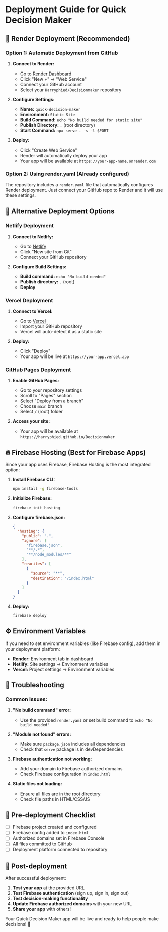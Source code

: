 # Deployment Guide for Quick Decision Maker

## 🚀 Render Deployment (Recommended)

### Option 1: Automatic Deployment from GitHub

1. **Connect to Render:**
   - Go to [Render Dashboard](https://dashboard.render.com/)
   - Click "New +" → "Web Service"
   - Connect your GitHub account
   - Select your `Harryphied/Decisionmaker` repository

2. **Configure Settings:**
   - **Name:** `quick-decision-maker`
   - **Environment:** `Static Site`
   - **Build Command:** `echo "No build needed for static site"`
   - **Publish Directory:** `.` (root directory)
   - **Start Command:** `npx serve . -s -l $PORT`

3. **Deploy:**
   - Click "Create Web Service"
   - Render will automatically deploy your app
   - Your app will be available at `https://your-app-name.onrender.com`

### Option 2: Using render.yaml (Already configured)

The repository includes a `render.yaml` file that automatically configures Render deployment. Just connect your GitHub repo to Render and it will use these settings.

## 🔧 Alternative Deployment Options

### Netlify Deployment

1. **Connect to Netlify:**
   - Go to [Netlify](https://netlify.com/)
   - Click "New site from Git"
   - Connect your GitHub repository

2. **Configure Build Settings:**
   - **Build command:** `echo "No build needed"`
   - **Publish directory:** `.` (root)
   - **Deploy**

### Vercel Deployment

1. **Connect to Vercel:**
   - Go to [Vercel](https://vercel.com/)
   - Import your GitHub repository
   - Vercel will auto-detect it as a static site

2. **Deploy:**
   - Click "Deploy"
   - Your app will be live at `https://your-app.vercel.app`

### GitHub Pages Deployment

1. **Enable GitHub Pages:**
   - Go to your repository settings
   - Scroll to "Pages" section
   - Select "Deploy from a branch"
   - Choose `main` branch
   - Select `/` (root) folder

2. **Access your site:**
   - Your app will be available at `https://harryphied.github.io/Decisionmaker`

## 🔥 Firebase Hosting (Best for Firebase Apps)

Since your app uses Firebase, Firebase Hosting is the most integrated option:

1. **Install Firebase CLI:**
   ```bash
   npm install -g firebase-tools
   ```

2. **Initialize Firebase:**
   ```bash
   firebase init hosting
   ```

3. **Configure firebase.json:**
   ```json
   {
     "hosting": {
       "public": ".",
       "ignore": [
         "firebase.json",
         "**/.*",
         "**/node_modules/**"
       ],
       "rewrites": [
         {
           "source": "**",
           "destination": "/index.html"
         }
       ]
     }
   }
   ```

4. **Deploy:**
   ```bash
   firebase deploy
   ```

## ⚙️ Environment Variables

If you need to set environment variables (like Firebase config), add them in your deployment platform:

- **Render:** Environment tab in dashboard
- **Netlify:** Site settings → Environment variables
- **Vercel:** Project settings → Environment variables

## 🐛 Troubleshooting

### Common Issues:

1. **"No build command" error:**
   - Use the provided `render.yaml` or set build command to `echo "No build needed"`

2. **"Module not found" errors:**
   - Make sure `package.json` includes all dependencies
   - Check that `serve` package is in devDependencies

3. **Firebase authentication not working:**
   - Add your domain to Firebase authorized domains
   - Check Firebase configuration in `index.html`

4. **Static files not loading:**
   - Ensure all files are in the root directory
   - Check file paths in HTML/CSS/JS

## 📝 Pre-deployment Checklist

- [ ] Firebase project created and configured
- [ ] Firebase config added to `index.html`
- [ ] Authorized domains set in Firebase Console
- [ ] All files committed to GitHub
- [ ] Deployment platform connected to repository

## 🎯 Post-deployment

After successful deployment:

1. **Test your app** at the provided URL
2. **Test Firebase authentication** (sign up, sign in, sign out)
3. **Test decision-making functionality**
4. **Update Firebase authorized domains** with your new URL
5. **Share your app** with others!

Your Quick Decision Maker app will be live and ready to help people make decisions! 🎉


